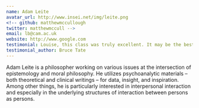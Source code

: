 ```yaml
---
name: Adam Leite
avatar_url: http://www.insei.net/img/leite.png
<!-- github: matthewmccullough
twitter: matthewmccull -->
email: lb@cam.ac.uk
website: http://www.google.com
testimonial: Louise, this class was truly excellent. It may be the best online class I’ve ever attended.
testimonial_author: Bruce Tate
---
```


Adam Leite is a philosopher working on various issues at the intersection of epistemology and moral philosophy. He utilizes psychoanalytic materials – both theoretical and clinical writings – for data, insight, and inspiration.  Among other things, he is particularly interested in interpersonal interaction and especially in the underlying structures of interaction between persons as persons.
